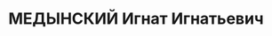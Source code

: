 ---
title: МЕДЫНСКИЙ Игнат Игнатьевич
description: "народився 1894, м.Ольгопіль (нині село Чечельницького району) Вінницької\
  \ області, українець, освіта початкова, член ВКП(б) у 1930-32 роках, \n  проживав\
  \ у м.Кіровограді, формувальник заводу “Червона зірка”. \n  Заарештований 13.04.1935\
  \ Кіровським міськвідділом НКВС (підозрювався як член троцькістської організації\
  \ – див. Григорій Гавриленко). Кіровським МВ НКВС 5.05.1935 справу припинено, з-під\
  \ варти звільнений. Вдруге, працюючи майстром заводу “Червона зірка”, заарештований\
  \ 23.07.1937 Кіровським міськвідділом НКВС (“член контрреволюційної організації”).\
  \ \n  Засуджений 8.12.1937 Верховним судом СРСР до 10 років ув’язнення у виправно-трудових\
  \ таборах з позбавленням громадянських прав на 5 років. Помер 23.08.1943 за місцем\
  \ відбування покарання. \n  Реабілітований 24.12.1957 Верховним судом СРСР. \n \
  \ (П – 10558, 3993)"
---